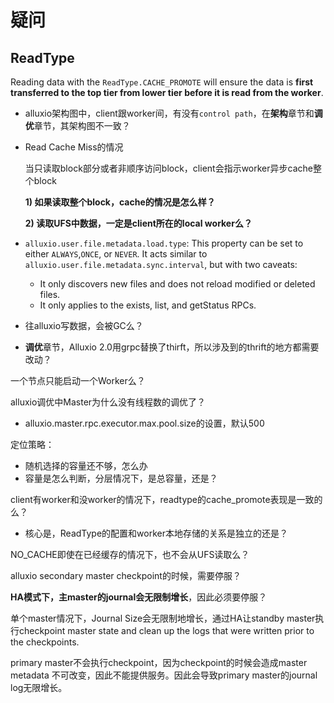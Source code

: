 # 疑问

## ReadType

Reading data with the `ReadType.CACHE_PROMOTE` will ensure the data is **first transferred to the top tier from lower tier before it is read from the worker**.  



- alluxio架构图中，client跟worker间，有没有`control path`，在**架构**章节和**调优**章节，其架构图不一致？



* Read Cache Miss的情况

  当只读取block部分或者非顺序访问block，client会指示worker异步cache整个block

  **1) 如果读取整个block，cache的情况是怎么样？**
  
  **2) 读取UFS中数据，一定是client所在的local worker么？**



* `alluxio.user.file.metadata.load.type`: This property can be set to either `ALWAYS`,`ONCE`, or `NEVER`. It acts similar to `alluxio.user.file.metadata.sync.interval`, but with two caveats:
  * It only discovers new files and does not reload modified or deleted files.
  * It only applies to the exists, list, and getStatus RPCs.

- 往alluxio写数据，会被GC么？



- **调优**章节，Alluxio 2.0用grpc替换了thirft，所以涉及到的thrift的地方都需要改动？



一个节点只能启动一个Worker么？



alluxio调优中Master为什么没有线程数的调优了？

- alluxio.master.rpc.executor.max.pool.size的设置，默认500



定位策略：

- 随机选择的容量还不够，怎么办
- 容量是怎么判断，分层情况下，是总容量，还是？



client有worker和没worker的情况下，readtype的cache_promote表现是一致的么？

- 核心是，ReadType的配置和worker本地存储的关系是独立的还是？

  

NO_CACHE即使在已经缓存的情况下，也不会从UFS读取么？



alluxio secondary master checkpoint的时候，需要停服？



**HA模式下，主master的journal会无限制增长**，因此必须要停服？

单个master情况下，Journal Size会无限制地增长，通过HA让standby master执行checkpoint master state and clean up the logs that were written prior to the checkpoints.

primary master不会执行checkpoint，因为checkpoint的时候会造成master metadata 不可改变，因此不能提供服务。因此会导致primary master的journal log无限增长。